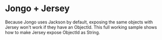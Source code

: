 Jongo + Jersey
==============

Because Jongo uses Jackson by default, exposing the same objects with Jersey won't work if they have an ObjectId. This full working sample shows how to make Jersey expose ObjectId as String.